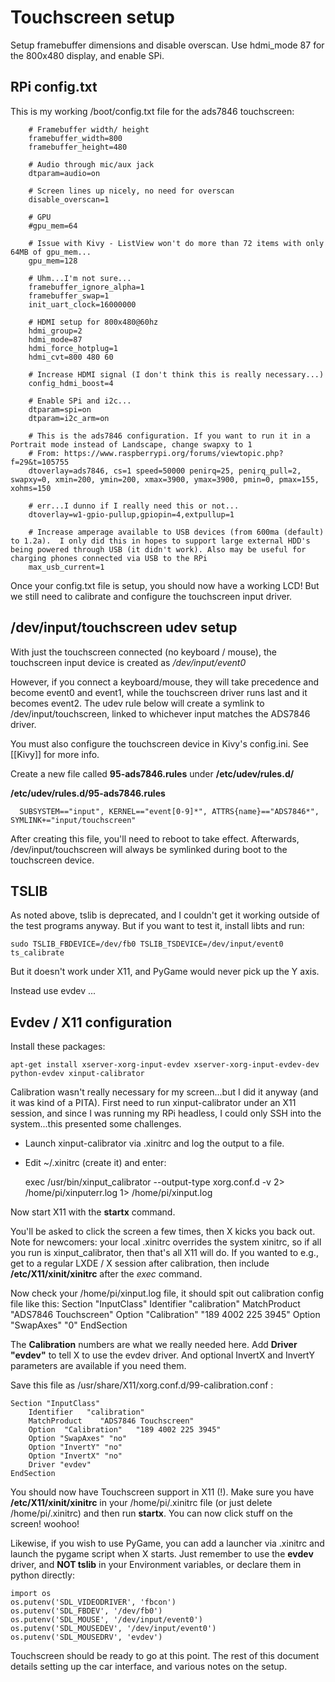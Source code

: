 # Touchscreen setup

Setup framebuffer dimensions and disable overscan.  Use hdmi_mode 87 for the 800x480 display, and enable SPi. 

## RPi config.txt

This is my working /boot/config.txt file for the ads7846 touchscreen:   

```
    # Framebuffer width/ height
    framebuffer_width=800
    framebuffer_height=480

    # Audio through mic/aux jack 
    dtparam=audio=on

    # Screen lines up nicely, no need for overscan
    disable_overscan=1

    # GPU
    #gpu_mem=64

    # Issue with Kivy - ListView won't do more than 72 items with only 64MB of gpu_mem...
    gpu_mem=128

    # Uhm...I'm not sure...
    framebuffer_ignore_alpha=1
    framebuffer_swap=1
    init_uart_clock=16000000

    # HDMI setup for 800x480@60hz
    hdmi_group=2
    hdmi_mode=87
    hdmi_force_hotplug=1
    hdmi_cvt=800 480 60

    # Increase HDMI signal (I don't think this is really necessary...)
    config_hdmi_boost=4

    # Enable SPi and i2c...
    dtparam=spi=on
    dtparam=i2c_arm=on

    # This is the ads7846 configuration. If you want to run it in a Portrait mode instead of Landscape, change swapxy to 1
    # From: https://www.raspberrypi.org/forums/viewtopic.php?f=29&t=105755
    dtoverlay=ads7846, cs=1 speed=50000 penirq=25, penirq_pull=2, swapxy=0, xmin=200, ymin=200, xmax=3900, ymax=3900, pmin=0, pmax=155, xohms=150

    # err...I dunno if I really need this or not...
    dtoverlay=w1-gpio-pullup,gpiopin=4,extpullup=1

    # Increase amperage available to USB devices (from 600ma (default) to 1.2a).  I only did this in hopes to support large external HDD's being powered through USB (it didn't work). Also may be useful for charging phones connected via USB to the RPi
    max_usb_current=1

```

Once your config.txt file is setup, you should now have a working LCD! But we still need to calibrate and configure the touchscreen input driver. 

## /dev/input/touchscreen udev setup

With just the touchscreen connected (no keyboard / mouse), the touchscreen input device is created as */dev/input/event0*

However, if you connect a keyboard/mouse, they will take precedence and become event0 and event1, while the touchscreen driver runs last and it becomes event2. The udev rule below will create a symlink to /dev/input/touchscreen, linked to whichever input matches the ADS7846 driver. 

You must also configure the touchscreen device in Kivy's config.ini. See [[Kivy]] for more info. 

Create a new file called **95-ads7846.rules** under **/etc/udev/rules.d/**

**/etc/udev/rules.d/95-ads7846.rules**   
```
  SUBSYSTEM=="input", KERNEL=="event[0-9]*", ATTRS{name}=="ADS7846*", SYMLINK+="input/touchscreen"
```

After creating this file, you'll need to reboot to take effect.  Afterwards, /dev/input/touchscreen will always be symlinked during boot to the touchscreen device.

## TSLIB

As noted above, tslib is deprecated, and I couldn't get it working outside of the test programs anyway.  But if you want to test it, install libts and run:    

    sudo TSLIB_FBDEVICE=/dev/fb0 TSLIB_TSDEVICE=/dev/input/event0 ts_calibrate

But it doesn't work under X11, and PyGame would never pick up the Y axis.

Instead use evdev ...


## Evdev / X11 configuration

Install these packages:

    apt-get install xserver-xorg-input-evdev xserver-xorg-input-evdev-dev python-evdev xinput-calibrator

Calibration wasn't really necessary for my screen...but I did it anyway (and it was kind of a PITA). First need to run xinput-calibrator under an X11 session, and since I was running my RPi headless, I could only SSH into the system...this presented some challenges. 

* Launch xinput-calibrator via .xinitrc and log the output to a file. 
* Edit ~/.xinitrc (create it) and enter:   
 
    exec /usr/bin/xinput_calibrator --output-type xorg.conf.d -v 2> /home/pi/xinputerr.log 1> /home/pi/xinput.log

Now start X11 with the **startx** command. 

You'll be asked to click the screen a few times, then X kicks you back out.  Note for newcomers: your local .xinitrc overrides the system xinitrc, so if all you run is xinput_calibrator, then that's all X11 will do. If you wanted to e.g., get to a regular LXDE / X session after calibration, then include **/etc/X11/xinit/xinitrc** after the *exec* command. 

Now check your /home/pi/xinput.log file, it should spit out calibration config file like this:
    Section "InputClass"
        Identifier  "calibration"
        MatchProduct    "ADS7846 Touchscreen"
        Option  "Calibration"   "189 4002 225 3945"
        Option  "SwapAxes"  "0"
    EndSection

The **Calibration** numbers are what we really needed here.  Add **Driver "evdev"** to tell X to use the evdev driver.  And optional InvertX and InvertY parameters are available if you need them. 

Save this file as /usr/share/X11/xorg.conf.d/99-calibration.conf :    

    Section "InputClass"
        Identifier   "calibration"
        MatchProduct    "ADS7846 Touchscreen"
        Option  "Calibration"   "189 4002 225 3945"
        Option "SwapAxes" "no"
        Option "InvertY" "no"
        Option "InvertX" "no"
        Driver "evdev"
    EndSection

You should now have Touchscreen support in X11 (!). Make sure you have **/etc/X11/xinit/xinitrc** in your /home/pi/.xinitrc file (or just delete /home/pi/.xinitrc) and then run **startx**.  You can now click stuff on the screen! woohoo!


Likewise, if you wish to use PyGame, you can add a launcher via .xinitrc and launch the pygame script when X starts. Just remember to use the **evdev** driver, and **NOT tslib** in your Environment variables, or declare them in python directly:

    import os
    os.putenv('SDL_VIDEODRIVER', 'fbcon')
    os.putenv('SDL_FBDEV', '/dev/fb0')
    os.putenv('SDL_MOUSE', '/dev/input/event0')
    os.putenv('SDL_MOUSEDEV', '/dev/input/event0')
    os.putenv('SDL_MOUSEDRV', 'evdev')

Touchscreen should be ready to go at this point.  The rest of this document details setting up the car interface, and various notes on the setup. 
